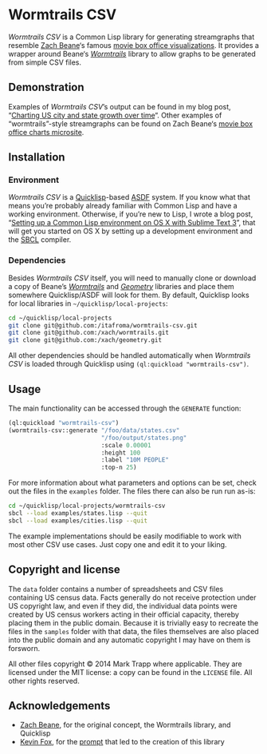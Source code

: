 # Wormtrails CSV

*Wormtrails CSV* is a Common Lisp library for generating streamgraphs that resemble [Zach Beane][1]‘s famous [movie box office visualizations][2]. It provides a wrapper around Beane‘s [*Wormtrails*][3] library to allow graphs to be generated from simple CSV files.

## Demonstration

Examples of *Wormtrails CSV*’s output can be found in my blog post, “[Charting US city and state growth over time][4]“. Other examples of “wormtrails”-style streamgraphs can be found on Zach Beane‘s [movie box office charts microsite][2].

## Installation

### Environment

*Wormtrails CSV* is a [Quicklisp][5]-based [ASDF][6] system. If you know what that means you’re probably already familiar with Common Lisp and have a working environment. Otherwise, if you’re new to Lisp, I wrote a blog post, “[Setting up a Common Lisp environment on OS X with Sublime Text 3][7]”, that will get you started on OS X by setting up a development environment and the [SBCL][8] compiler.

### Dependencies

Besides *Wormtrails CSV* itself, you will need to manually clone or download a copy of Beane’s [*Wormtrails*][3] and [*Geometry*][9] libraries and place them somewhere Quicklisp/ASDF will look for them. By default, Quicklisp looks for local libraries in `~/quicklisp/local-projects`:

```sh
cd ~/quicklisp/local-projects
git clone git@github.com:/itafroma/wormtrails-csv.git
git clone git@github.com:/xach/wormtrails.git
git clone git@github.com:/xach/geometry.git
```

All other dependencies should be handled automatically when *Wormtrails CSV* is loaded through Quicklisp using `(ql:quickload "wormtrails-csv")`.

## Usage

The main functionality can be accessed through the `GENERATE` function:

```lisp
(ql:quickload "wormtrails-csv")
(wormtrails-csv::generate "/foo/data/states.csv"
                          "/foo/output/states.png"
                          :scale 0.00001
                          :height 100
                          :label "10M PEOPLE"
                          :top-n 25)
```

For more information about what parameters and options can be set, check out the files in the `examples` folder. The files there can also be run run as-is:

```sh
cd ~/quicklisp/local-projects/wormtrails-csv
sbcl --load examples/states.lisp --quit
sbcl --load examples/cities.lisp --quit
```

The example implementations should be easily modifiable to work with most other CSV use cases. Just copy one and edit it to your liking.

## Copyright and license

The `data` folder contains a number of spreadsheets and CSV files containing US census data. Facts generally do not receive protection under US copyright law, and even if they did, the individual data points were created by US census workers acting in their official capacity, thereby placing them in the public domain. Because it is trivially easy to recreate the files in the `samples` folder with that data, the files themselves are also placed into the public domain and any automatic copyright I may have on them is forsworn.

All other files copyright © 2014 Mark Trapp where applicable. They are licensed under the MIT license: a copy can be found in the `LICENSE` file. All other rights reserved.

## Acknowledgements

* [Zach Beane][1], for the original concept, the Wormtrails library, and Quicklisp
* [Kevin Fox][10], for the [prompt][11] that led to the creation of this library

[1]: http://www.xach.com "Zach beane’s website"
[2]: http://www.xach.com/moviecharts/ "Movie box office charts"
[3]: https://github.com/xach/wormtrails "Wormtrails repository on GitHub"
[4]: http://marktrapp.com/2014/02/01/american-population-growth/ "Charting US city and state growth over time"
[5]: http://quicklisp.org/ "Quicklisp website"
[6]: http://common-lisp.net/project/asdf/ "ASDF website"
[7]: http://marktrapp.com/blog/2014/01/20/lisp-with-os-x-sublime-text/ "Setting up a Common Lisp environment on OS X with Sublime Text 3"
[8]: http://www.sbcl.org "SBCL website"
[9]: https://github.com/xach/geometry "Geometry repository on Github"
[10]: http://fury.com "Kevin Fox’s website"
[11]: https://twitter.com/kfury/status/424368704948686848 "Kevin Fox’s tweet about Peakbagger.com’s charts" 
